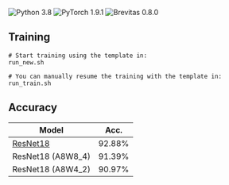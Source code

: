 ![Python 3.8](https://img.shields.io/badge/Python-3.8-yellow.svg?style=plastic)
![PyTorch 1.9.1](https://img.shields.io/badge/PyTorch-1.9.1-red.svg?style=plastic)
![Brevitas 0.8.0](https://img.shields.io/badge/Brevitas-0.8.0-blue.svg?style=plastic)

## Training
```
# Start training using the template in: 
run_new.sh

# You can manually resume the training with the template in: 
run_train.sh
```

## Accuracy
| Model             | Acc.        |
| ----------------- | ----------- |
| [ResNet18](https://arxiv.org/abs/1512.03385)          | 92.88%      |
| ResNet18 (A8W8_4)        | 91.39%      |
| ResNet18 (A8W4_2)        | 90.97%      |
